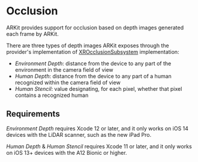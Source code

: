# Occlusion

ARKit provides support for occlusion based on depth images generated each frame by ARKit. 

There are three types of depth images ARKit exposes through the provider's implementation of [XROcclusionSubsystem](https://docs.unity3d.com/Packages/com.unity.xr.arsubsystems@4.1/api/UnityEngine.XR.ARSubsystems.XROcclusionSubsystem.html) implementation:
- _Environment Depth_: distance from the device to any part of the environment in the camera field of view
- _Human Depth_: distance from the device to any part of a human recognized within the camera field of view
- _Human Stencil_: value designating, for each pixel, whether that pixel contains a recognized human

## Requirements

_Environment Depth_ requires Xcode 12 or later, and it only works on iOS 14 devices with the LiDAR scanner, such as the new iPad Pro.

_Human Depth_ & _Human Stencil_ requires Xcode 11 or later, and it only works on iOS 13+ devices with the A12 Bionic or higher.

